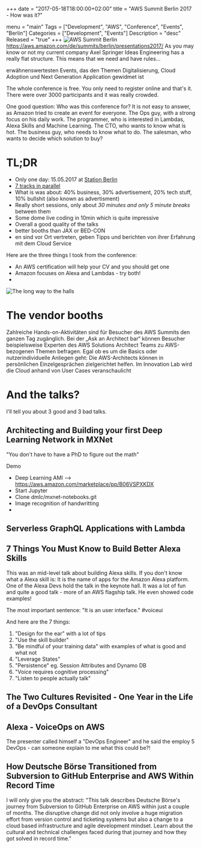 +++
date = "2017-05-18T18:00:00+02:00"
title = "AWS Summit Berlin 2017 - How was it?"

menu = "main"
Tags = ["Development", "AWS", "Conference", "Events", "Berlin"]
Categories = ["Development", "Events"]
Description = "desc"
Released = "true"
+++
![AWS Summit Berlin](aws-header.png)
https://aws.amazon.com/de/summits/berlin/presentations2017/
As you may know or not my current company Axel Springer Ideas Engineering has a really flat structure. This means that we need and have rules...

erwähnenswertesten Events, das den Themen Digitalisierung, Cloud Adoption und Next Generation Application gewidmet ist

The whole conference is free. You only need to register online and that's it. There were over 3000 participants and it was really crowded. 

One good question: Who was this conference for? It is not easy to answer, as Amazon tried to create an event for everyone. The Ops guy, with a strong focus on his daily work. The programmer, who is interested in Lambdas, Alexa Skills and Machine Learning. The CTO, who wants to know what is hot. The business guy, who needs to know what to do. The salesman, who wants to decide which solution to buy? 

# TL;DR
- Only one day: 15.05.2017 at [Station Berlin](https://www.station-berlin.de/en/)
- [7 tracks in parallel](https://aws.amazon.com/summits/berlin/sessions/)
- What is was about: 40% business, 30% advertisement, 20% tech stuff, 10% bullshit (also known as advertisment)
- Really short sessions, only about *30 minutes and only 5 minute breaks* between them
- Some dome live coding in 10min which is quite impressive
- Overall a good quality of the talks
- better booths than JAX or BED-CON
- en sind vor Ort vertreten, geben Tipps und berichten von ihrer Erfahrung mit dem Cloud Service

Here are the three things I took from the conference:
- An AWS certification will help your CV and you should get one
- Amazon focuses on Alexa and Lambdas - try both! 
-

![The long way to the halls](station-entry.jpg)

# The vendor booths
Zahlreiche Hands-on-Aktivitäten sind für Besucher des AWS Summits den ganzen Tag zugänglich. Bei der „Ask an Architect bar“ können Besucher beispielsweise Experten des AWS Solutions Architect Teams zu AWS-bezogenen Themen befragen. Egal ob es um die Basics oder nutzerindividuelle Anliegen geht: Die AWS-Architects können in persönlichen Einzelgesprächen zielgerichtet helfen. Im Innovation Lab wird die Cloud anhand von User Cases veranschaulicht

# And the talks?
I'll tell you about 3 good and 3 bad talks. 

## Architecting and Building your first Deep Learning Network in MXNet
"You don't have to have a PhD to figure out the math"

Demo
- Deep Learning AMI --> https://aws.amazon.com/marketplace/pp/B06VSPXKDX
- Start Jupyter
- Clone dmlc/mxnet-notebooks.git
- Image recognition of handwritting
- 

## Serverless GraphQL Applications with Lambda
## 7 Things You Must Know to Build Better Alexa Skills
This was an mid-level talk about building Alexa skills. If you don't know what a Alexa skill is: It is the name of apps for the Amazon Alexa platform. One of the Alexa Devs hold the talk in the keynote hall. It was a lot of fun and quite a good talk - more of an AWS flagship talk. He even showed code examples!

The most important sentence: "It is an user interface." #voiceui

And here are the 7 things:
1. "Design for the ear" with a lot of tips
2. "Use the skill builder"
3. "Be mindful of your training data" with examples of what is good and what not
4. "Leverage States"
5. "Persistence" eg. Session Attributes and Dynamo DB
6. "Voice requires cognitive processing"
7. "Listen to people actually talk"

## The Two Cultures Revisited - One Year in the Life of a DevOps Consultant



## Alexa - VoiceOps on AWS
The presenter called himself a "DevOps Engineer" and he said the employ 5 DevOps - can someone explain to me what this could be?! 


## How Deutsche Börse Transitioned from Subversion to GitHub Enterprise and AWS Within Record Time
I will only give you the abstract: "This talk describes Deutsche Börse's journey from Subversion to GitHub Enterprise on AWS within just a couple of months. The disruptive change did not only involve a huge migration effort from version control and ticketing systems but also a change to a cloud based infrastructure and agile development mindset. Learn about the cultural and technical challenges faced during that journey and how they got solved in record time."


